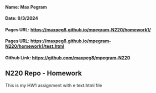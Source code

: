 #### Name: Max Pegram

#### Date: 9/3/2024

#### Pages URL: https://maxpeg8.github.io/mpegram-N220/homework1/

#### Pages URL: https://maxpeg8.github.io/mpegram-N220/homework1/test.html

#### Github Link: https://github.com/maxpeg8/mpegram-N220

## N220 Repo - Homework

This is my HW1 assignment with e text.html file

